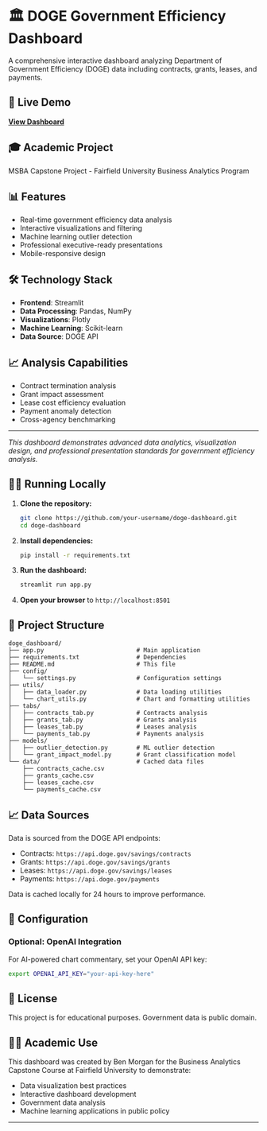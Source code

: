 # 🏛️ DOGE Government Efficiency Dashboard

A comprehensive interactive dashboard analyzing Department of Government Efficiency (DOGE) data including contracts, grants, leases, and payments.

## 🚀 Live Demo
[**View Dashboard**](https://your-actual-streamlit-url-here.streamlit.app)

## 🎓 Academic Project
MSBA Capstone Project - Fairfield University Business Analytics Program

## 📊 Features
- Real-time government efficiency data analysis
- Interactive visualizations and filtering  
- Machine learning outlier detection
- Professional executive-ready presentations
- Mobile-responsive design

## 🛠️ Technology Stack
- **Frontend**: Streamlit
- **Data Processing**: Pandas, NumPy
- **Visualizations**: Plotly
- **Machine Learning**: Scikit-learn
- **Data Source**: DOGE API

## 📈 Analysis Capabilities
- Contract termination analysis
- Grant impact assessment
- Lease cost efficiency evaluation
- Payment anomaly detection
- Cross-agency benchmarking

---
*This dashboard demonstrates advanced data analytics, visualization design, and professional presentation standards for government efficiency analysis.*

## 🏃‍♂️ Running Locally

1. **Clone the repository:**
   ```bash
   git clone https://github.com/your-username/doge-dashboard.git
   cd doge-dashboard
   ```

2. **Install dependencies:**
   ```bash
   pip install -r requirements.txt
   ```

3. **Run the dashboard:**
   ```bash
   streamlit run app.py
   ```

4. **Open your browser** to `http://localhost:8501`

## 📁 Project Structure

```
doge_dashboard/
├── app.py                          # Main application
├── requirements.txt                # Dependencies
├── README.md                       # This file
├── config/
│   └── settings.py                 # Configuration settings
├── utils/
│   ├── data_loader.py              # Data loading utilities
│   └── chart_utils.py              # Chart and formatting utilities
├── tabs/
│   ├── contracts_tab.py            # Contracts analysis
│   ├── grants_tab.py               # Grants analysis
│   ├── leases_tab.py               # Leases analysis
│   └── payments_tab.py             # Payments analysis
├── models/
│   ├── outlier_detection.py        # ML outlier detection
│   └── grant_impact_model.py       # Grant classification model
└── data/                           # Cached data files
    ├── contracts_cache.csv
    ├── grants_cache.csv
    ├── leases_cache.csv
    └── payments_cache.csv
```

## 📈 Data Sources

Data is sourced from the DOGE API endpoints:
- Contracts: `https://api.doge.gov/savings/contracts`
- Grants: `https://api.doge.gov/savings/grants`  
- Leases: `https://api.doge.gov/savings/leases`
- Payments: `https://api.doge.gov/payments`

Data is cached locally for 24 hours to improve performance.

## 🔧 Configuration

### Optional: OpenAI Integration
For AI-powered chart commentary, set your OpenAI API key:
```bash
export OPENAI_API_KEY="your-api-key-here"
```

## 📝 License

This project is for educational purposes. Government data is public domain.

## 👨‍🎓 Academic Use

This dashboard was created by Ben Morgan for the Business Analytics Capstone Course at Fairfield University to demonstrate:
- Data visualization best practices
- Interactive dashboard development
- Government data analysis
- Machine learning applications in public policy

---
